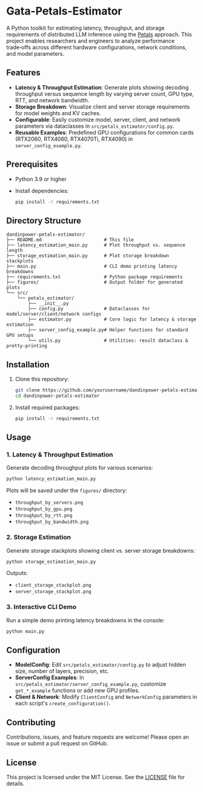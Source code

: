 # Gata-Petals-Estimator

A Python toolkit for estimating latency, throughput, and storage requirements of distributed LLM inference using the [Petals](https://github.com/bigscience-workshop/petals/) approach. This project enables researchers and engineers to analyze performance trade‑offs across different hardware configurations, network conditions, and model parameters.

## Features

* **Latency & Throughput Estimation**: Generate plots showing decoding throughput versus sequence length by varying server count, GPU type, RTT, and network bandwidth.
* **Storage Breakdown**: Visualize client and server storage requirements for model weights and KV caches.
* **Configurable**: Easily customize model, server, client, and network parameters via dataclasses in `src/petals_estimator/config.py`.
* **Reusable Examples**: Predefined GPU configurations for common cards (RTX2060, RTX4060, RTX4070Ti, RTX4090) in `server_config_example.py`.

## Prerequisites

* Python 3.9 or higher
* Install dependencies:

  ```bash
  pip install -r requirements.txt
  ```

## Directory Structure

```plaintext
dandinpower-petals-estimator/
├── README.md                       # This file
├── latency_estimation_main.py      # Plot throughput vs. sequence length
├── storage_estimation_main.py      # Plot storage breakdown stackplots
├── main.py                         # CLI demo printing latency breakdowns
├── requirements.txt                # Python package requirements
├── figures/                        # Output folder for generated plots
└── src/
    └── petals_estimator/
        ├── __init__.py
        ├── config.py               # Dataclasses for model/server/client/network configs
        ├── estimator.py            # Core logic for latency & storage estimation
        ├── server_config_example.py# Helper functions for standard GPU setups
        └── utils.py                # Utilities: result dataclass & pretty-printing
```

## Installation

1. Clone this repository:

   ```bash
   git clone https://github.com/yourusername/dandinpower-petals-estimator.git
   cd dandinpower-petals-estimator
   ```
2. Install required packages:

   ```bash
   pip install -r requirements.txt
   ```

## Usage

### 1. Latency & Throughput Estimation

Generate decoding throughput plots for various scenarios:

```bash
python latency_estimation_main.py
```

Plots will be saved under the `figures/` directory:

* `throughput_by_servers.png`
* `throughput_by_gpu.png`
* `throughput_by_rtt.png`
* `throughput_by_bandwidth.png`

### 2. Storage Estimation

Generate storage stackplots showing client vs. server storage breakdowns:

```bash
python storage_estimation_main.py
```

Outputs:

* `client_storage_stackplot.png`
* `server_storage_stackplot.png`

### 3. Interactive CLI Demo

Run a simple demo printing latency breakdowns in the console:

```bash
python main.py
```

## Configuration

* **ModelConfig**: Edit `src/petals_estimator/config.py` to adjust hidden size, number of layers, precision, etc.
* **ServerConfig Examples**: In `src/petals_estimator/server_config_example.py`, customize `get_*_example` functions or add new GPU profiles.
* **Client & Network**: Modify `ClientConfig` and `NetworkConfig` parameters in each script's `create_configuration()`.

## Contributing

Contributions, issues, and feature requests are welcome! Please open an issue or submit a pull request on GitHub.

## License

This project is licensed under the MIT License. See the [LICENSE](LICENSE) file for details.
